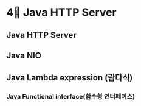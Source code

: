 # 4⃣ Java HTTP Server

## Java HTTP Server

## Java NIO

## Java Lambda expression (람다식)

### Java Functional interface(함수형 인터페이스)

